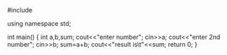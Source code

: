 #include <iostream>

using namespace std;

int main()
{
    int a,b,sum;
    cout<<"enter number";
    cin>>a;
    cout<<"enter 2nd number";
    cin>>b;
    sum=a+b;
    cout<<"result is\t"<<sum;
    return 0;
}
